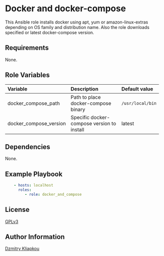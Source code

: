 Docker and docker-compose
=========

This Ansible role installs docker using apt, yum or amazon-linux-extras depending on OS family and distribution name. Also the role downloads specified or latest docker-compose version.

Requirements
------------

None.

Role Variables
--------------

| Variable                | Description                                | Default value    |
| :---------------------- | :----------------------------------------- | :--------------- |
| docker_compose_path     | Path to place docker-compose binary        | `/usr/local/bin` |
| docker_compose_version  | Specific docker-compose version to install | latest           |

Dependencies
------------

None.

Example Playbook
----------------

```yaml
    - hosts: localhost
      roles:
         - role: docker_and_compose
```

License
-------

[GPLv3](https://www.gnu.org/licenses/gpl-3.0.en.html)

Author Information
------------------

[Dzmitry Kliapkou](https://github.com/dzmitrykliapkou)
